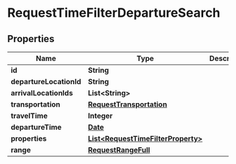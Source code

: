 
# RequestTimeFilterDepartureSearch

## Properties
Name | Type | Description | Notes
------------ | ------------- | ------------- | -------------
**id** | **String** |  | 
**departureLocationId** | **String** |  | 
**arrivalLocationIds** | **List&lt;String&gt;** |  | 
**transportation** | [**RequestTransportation**](RequestTransportation.md) |  | 
**travelTime** | **Integer** |  | 
**departureTime** | [**Date**](Date.md) |  | 
**properties** | [**List&lt;RequestTimeFilterProperty&gt;**](RequestTimeFilterProperty.md) |  | 
**range** | [**RequestRangeFull**](RequestRangeFull.md) |  |  [optional]



